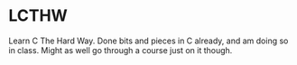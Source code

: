 # LCTHW
Learn C The Hard Way.  Done bits and pieces in C already, and am doing so in class. Might as well go through a course just on it though.
